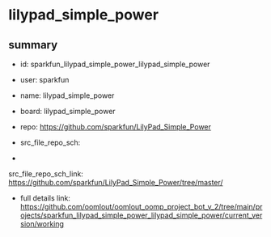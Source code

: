 # lilypad_simple_power
 
## summary 
* id: sparkfun_lilypad_simple_power_lilypad_simple_power
* user: sparkfun
* name: lilypad_simple_power
* board: lilypad_simple_power
* repo: https://github.com/sparkfun/LilyPad_Simple_Power



* src_file_repo_sch: 
*
 src_file_repo_sch_link: https://github.com/sparkfun/LilyPad_Simple_Power/tree/master/
* full details link: https://github.com/oomlout/oomlout_oomp_project_bot_v_2/tree/main/projects/sparkfun_lilypad_simple_power_lilypad_simple_power/current_version/working  






